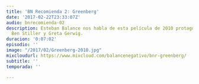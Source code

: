 ```yaml
---
title: 'BN Recomienda 2: Greenberg'
date: '2017-02-22T23:33:07Z'
audio: bnrecomienda-02
description: Esteban Balance nos habla de esta película de 2010 protagonizada por
  Ben Stiller y Greta Gerwig.
duracion: '0:07:02'
episodio: ''
image: "/2017/02/Greenberg-2010.jpg"
mixcloudurl: https://www.mixcloud.com/balancenegativo/bnr-greenberg/
subtitle: ''
temporada: ''

---
```

